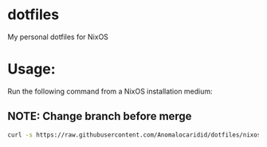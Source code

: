 # dotfiles
My personal dotfiles for NixOS

# Usage:
Run the following command from a NixOS installation medium:

## NOTE: Change branch before merge

```bash
curl -s https://raw.githubusercontent.com/Anomalocaridid/dotfiles/nixos/scripts/nixos-install.sh | sudo bash
  
```
